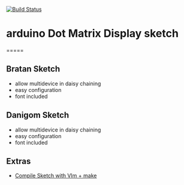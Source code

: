 [![Build Status](https://travis-ci.org/blackout314/arduinoDMD.svg)](https://travis-ci.org/blackout314/arduinoDMD)

# arduino Dot Matrix Display sketch

=====

## Bratan Sketch
- allow multidevice in daisy chaining
- easy configuration
- font included

## Danigom Sketch
- allow multidevice in daisy chaining
- easy configuration
- font included

## Extras
- [Compile Sketch with VIm + make](https://github.com/GrayHats/arduino_scripts)